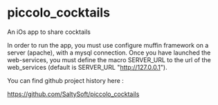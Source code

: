 piccolo_cocktails
=================

An iOs app to share cocktails

In order to run the app, you must use configure muffin framework on a server (apache), with a mysql connection.
Once you have launched the web-services, you must define the macro SERVER_URL to the url of the web_services
(default is SERVER_URL "http://127.0.0.1").

You can find github project history here :

https://github.com/SaltySoft/piccolo_cocktails

